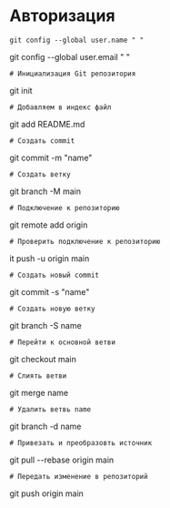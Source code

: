 # Авторизация
```
git config --global user.name " "
```
git config --global user.email " "
```
# Инициализация Git репозитория 
```
git init
```
# Добавляем в индекс файл
```
git add README.md
```
# Создать commit
```
git commit -m "name"
```
# Cоздать ветку
```
git branch -M main
```
# Подключение к репозиторию
```
git remote add origin 
```
# Проверить подключение к репозиторию
```
it push -u origin main
```
# Создать новый commit
```
git commit -s "name"
```
# Создать новую ветку
```
git branch -S name
```
# Перейти к основной ветви
```
git checkout main
```
# Слиять ветви
```
git merge name
```
# Удалить ветвь name
```
git branch -d name
```
# Привезать и преобразовть источник
```
git pull --rebase origin main
```
# Передать изменение в репозиторий
```
git push origin main
```

